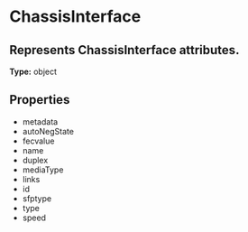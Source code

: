 # ChassisInterface

## Represents ChassisInterface attributes.

**Type:** object

## Properties
* metadata
* autoNegState
* fecvalue
* name
* duplex
* mediaType
* links
* id
* sfptype
* type
* speed
